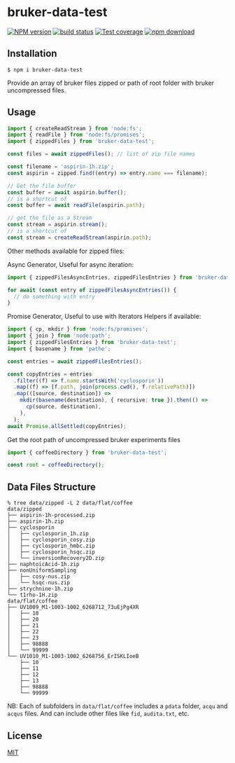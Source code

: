 # bruker-data-test

[![NPM version][npm-image]][npm-url]
[![build status][ci-image]][ci-url]
[![Test coverage][codecov-image]][codecov-url]
[![npm download][download-image]][download-url]

## Installation

`$ npm i bruker-data-test`

Provide an array of bruker files zipped or path of root folder with bruker uncompressed files.

## Usage

```js
import { createReadStream } from 'node:fs';
import { readFile } from 'node:fs/promises';
import { zippedFiles } from 'bruker-data-test';

const files = await zippedFiles(); // list of zip file names

const filename = 'aspirin-1h.zip';
const aspirin = zipped.find((entry) => entry.name === filename);

// Get the file buffer
const buffer = await aspirin.buffer();
// is a shortcut of
const buffer = await readFile(aspirin.path);

// get the file as a Stream
const stream = aspirin.stream();
// is a shortcut of
const stream = createReadStream(aspirin.path);
```

Other methods available for zipped files:

Async Generator, Useful for async iteration:

```typescript
import { zippedFilesAsyncEntries, zippedFilesEntries } from 'bruker-data-test';

for await (const entry of zippedFilesAsyncEntries()) {
  // do something with entry
}
```

Promise Generator, Useful to use with Iterators Helpers if available:

```typescript
import { cp, mkdir } from 'node:fs/promises';
import { join } from 'node:path';
import { zippedFilesEntries } from 'bruker-data-test';
import { basename } from 'pathe';

const entries = await zippedFilesEntries();

const copyEntries = entries
  .filter((f) => f.name.startsWith('cyclosporin'))
  .map((f) => [f.path, join(process.cwd(), f.relativePath)])
  .map(([source, destination]) =>
    mkdir(basename(destination), { recursive: true }).then(() =>
      cp(source, destination),
    ),
  );
await Promise.allSettled(copyEntries);
```

Get the root path of uncompressed bruker experiments files

```js
import { coffeeDirectory } from 'bruker-data-test';

const root = coffeeDirectory();
```

## Data Files Structure

```
% tree data/zipped -L 2 data/flat/coffee
data/zipped
├── aspirin-1h-processed.zip
├── aspirin-1h.zip
├── cyclosporin
│   ├── cyclosporin_1h.zip
│   ├── cyclosporin_cosy.zip
│   ├── cyclosporin_hmbc.zip
│   ├── cyclosporin_hsqc.zip
│   └── inversionRecovery2D.zip
├── naphtoicAcid-1h.zip
├── nonUniformSampling
│   ├── cosy-nus.zip
│   └── hsqc-nus.zip
├── strychnine-1h.zip
└── t1rho-1H.zip
data/flat/coffee
├── UV1009_M1-1003-1002_6268712_73uEjPg4XR
│   ├── 10
│   ├── 20
│   ├── 21
│   ├── 22
│   ├── 23
│   ├── 98888
│   └── 99999
└── UV1010_M1-1003-1002_6268756_ErISKLIoeB
    ├── 10
    ├── 11
    ├── 12
    ├── 13
    ├── 98888
    └── 99999
```

NB: Each of subfolders in `data/flat/coffee` includes a `pdata` folder, `acqu` and `acqus` files.
And can include other files like `fid`, `audita.txt`, etc.

## License

[MIT](./LICENSE)

[npm-image]: https://img.shields.io/npm/v/bruker-data-test.svg
[npm-url]: https://www.npmjs.com/package/bruker-data-test
[ci-image]: https://github.com/cheminfo/bruker-data-test/workflows/Node.js%20CI/badge.svg?branch=main
[ci-url]: https://github.com/cheminfo/bruker-data-test/actions?query=workflow%3A%22Node.js+CI%22
[codecov-image]: https://img.shields.io/codecov/c/github/cheminfo/bruker-data-test.svg
[codecov-url]: https://codecov.io/gh/cheminfo/bruker-data-test
[download-image]: https://img.shields.io/npm/dm/bruker-data-test.svg
[download-url]: https://www.npmjs.com/package/bruker-data-test
